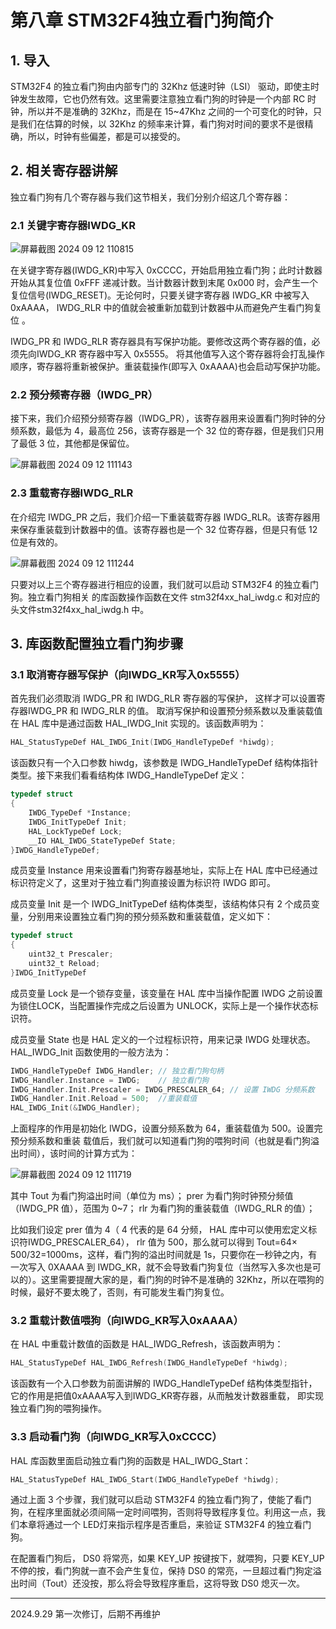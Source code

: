 # 第八章 STM32F4独立看门狗简介

## 1. 导入

STM32F4 的独立看门狗由内部专门的 32Khz 低速时钟（LSI） 驱动，即使主时钟发生故障，它也仍然有效。这里需要注意独立看门狗的时钟是一个内部 RC 时钟，所以并不是准确的 32Khz，而是在 15~47Khz 之间的一个可变化的时钟，只是我们在估算的时候，以 32Khz 的频率来计算，看门狗对时间的要求不是很精确，所以，时钟有些偏差，都是可以接受的。

## 2. 相关寄存器讲解

独立看门狗有几个寄存器与我们这节相关，我们分别介绍这几个寄存器：

### 2.1 关键字寄存器IWDG_KR

![屏幕截图 2024 09 12 110815](https://img.picgo.net/2024/09/12/-2024-09-12-11081588f6077341d16a30.png)

在关键字寄存器(IWDG_KR)中写入 0xCCCC，开始启用独立看门狗；此时计数器开始从其复位值 0xFFF 递减计数。当计数器计数到末尾 0x000 时，会产生一个复位信号(IWDG_RESET)。无论何时，只要关键字寄存器 IWDG_KR 中被写入 0xAAAA， IWDG_RLR 中的值就会被重新加载到计数器中从而避免产生看门狗复位 。

IWDG_PR 和 IWDG_RLR 寄存器具有写保护功能。要修改这两个寄存器的值，必须先向IWDG_KR 寄存器中写入 0x5555。 将其他值写入这个寄存器将会打乱操作顺序，寄存器将重新被保护。重装载操作(即写入 0xAAAA)也会启动写保护功能。

### 2.2 预分频寄存器（IWDG_PR）

接下来，我们介绍预分频寄存器（IWDG_PR），该寄存器用来设置看门狗时钟的分频系数，最低为 4，最高位 256，该寄存器是一个 32 位的寄存器，但是我们只用了最低 3 位，其他都是保留位。

![屏幕截图 2024 09 12 111143](https://img.picgo.net/2024/09/12/-2024-09-12-111143ce4f43fa051c443b.png)

### 2.3 重载寄存器IWDG_RLR

在介绍完 IWDG_PR 之后，我们介绍一下重装载寄存器 IWDG_RLR。该寄存器用来保存重装载到计数器中的值。该寄存器也是一个 32 位寄存器，但是只有低 12 位是有效的。

![屏幕截图 2024 09 12 111244](https://img.picgo.net/2024/09/12/-2024-09-12-1112447f5f11873e0e6e7a.png)

只要对以上三个寄存器进行相应的设置，我们就可以启动 STM32F4 的独立看门狗。独立看门狗相关 的库函数操作函数在文件 stm32f4xx_hal_iwdg.c 和对应的头文件stm32f4xx_hal_iwdg.h 中。

## 3. 库函数配置独立看门狗步骤

### 3.1 取消寄存器写保护（向IWDG_KR写入0x5555）

首先我们必须取消 IWDG_PR 和 IWDG_RLR 寄存器的写保护， 这样才可以设置寄存器IWDG_PR 和 IWDG_RLR 的值。 取消写保护和设置预分频系数以及重装载值在 HAL 库中是通过函数 HAL_IWDG_Init 实现的。该函数声明为：

```c
HAL_StatusTypeDef HAL_IWDG_Init(IWDG_HandleTypeDef *hiwdg);
```

该函数只有一个入口参数 hiwdg，该参数是 IWDG_HandleTypeDef 结构体指针类型。接下来我们看看结构体 IWDG_HandleTypeDef 定义：

```c
typedef struct
{
    IWDG_TypeDef *Instance;
    IWDG_InitTypeDef Init;
    HAL_LockTypeDef Lock;
    __IO HAL_IWDG_StateTypeDef State;
}IWDG_HandleTypeDef;
```

成员变量 Instance 用来设置看门狗寄存器基地址，实际上在 HAL 库中已经通过标识符定义了，这里对于独立看门狗直接设置为标识符 IWDG 即可。

成员变量 Init 是一个 IWDG_InitTypeDef 结构体类型，该结构体只有 2 个成员变量，分别用来设置独立看门狗的预分频系数和重装载值，定义如下：

```c
typedef struct
{
    uint32_t Prescaler;
    uint32_t Reload;
}IWDG_InitTypeDef
```

成员变量 Lock 是一个锁存变量，该变量在 HAL 库中当操作配置 IWDG 之前设置为锁住LOCK，当配置操作完成之后设置为 UNLOCK，实际上是一个操作状态标识符。

成员变量 State 也是 HAL 定义的一个过程标识符，用来记录 IWDG 处理状态。HAL_IWDG_Init 函数使用的一般方法为：

```c
IWDG_HandleTypeDef IWDG_Handler; // 独立看门狗句柄
IWDG_Handler.Instance = IWDG;    // 独立看门狗
IWDG_Handler.Init.Prescaler = IWDG_PRESCALER_64; // 设置 IWDG 分频系数
IWDG_Handler.Init.Reload = 500;  //重装载值
HAL_IWDG_Init(&IWDG_Handler);
```

上面程序的作用是初始化 IWDG，设置分频系数为 64，重装载值为 500。设置完预分频系数和重装         载值后，我们就可以知道看门狗的喂狗时间（也就是看门狗溢出时间），该时间的计算方式为：

![屏幕截图 2024 09 12 111719](https://img.picgo.net/2024/09/12/-2024-09-12-111719a66fd3f005548f55.png)

其中 Tout 为看门狗溢出时间（单位为 ms）； prer 为看门狗时钟预分频值（IWDG_PR 值），范围为 0~7； rlr 为看门狗的重装载值（IWDG_RLR 的值）；

比如我们设定 prer 值为 4（ 4 代表的是 64 分频， HAL 库中可以使用宏定义标识符IWDG_PRESCALER_64）， rlr 值为 500，那么就可以得到 Tout=64× 500/32=1000ms，这样，看门狗的溢出时间就是 1s，只要你在一秒钟之内，有一次写入 0XAAAA 到 IWDG_KR，就不会导致看门狗复位（当然写入多次也是可以的）。这里需要提醒大家的是，看门狗的时钟不是准确的 32Khz，所以在喂狗的时候，最好不要太晚了，否则，有可能发生看门狗复位。

### 3.2 重载计数值喂狗（向IWDG_KR写入0xAAAA）

在 HAL 中重载计数值的函数是 HAL_IWDG_Refresh，该函数声明为：

```c
HAL_StatusTypeDef HAL_IWDG_Refresh(IWDG_HandleTypeDef *hiwdg);
```

该函数有一个入口参数为前面讲解的 IWDG_HandleTypeDef 结构体类型指针，它的作用是把值0xAAAA写入到IWDG_KR寄存器，从而触发计数器重载， 即实现独立看门狗的喂狗操作。

### 3.3 启动看门狗（向IWDG_KR写入0xCCCC）

HAL 库函数里面启动独立看门狗的函数是 HAL_IWDG_Start：

```c
HAL_StatusTypeDef HAL_IWDG_Start(IWDG_HandleTypeDef *hiwdg);
```

通过上面 3 个步骤，我们就可以启动 STM32F4 的独立看门狗了，使能了看门狗，在程序里面就必须间隔一定时间喂狗，否则将导致程序复位。利用这一点，我们本章将通过一个 LED灯来指示程序是否重启，来验证 STM32F4 的独立看门狗。

在配置看门狗后， DS0 将常亮，如果 KEY_UP 按键按下，就喂狗，只要 KEY_UP 不停的按，看门狗就一直不会产生复位，保持 DS0 的常亮，一旦超过看门狗定溢出时间（Tout）还没按，那么将会导致程序重启，这将导致 DS0 熄灭一次。

---

2024.9.29 第一次修订，后期不再维护


